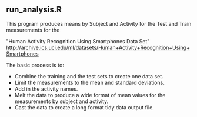 ## run_analysis.R

This program produces means by Subject and Activity for the Test and Train measurements for the  

"Human Activity Recognition Using Smartphones Data Set"  
http://archive.ics.uci.edu/ml/datasets/Human+Activity+Recognition+Using+Smartphones 

The basic process is to:
+ Combine the training and the test sets to create one data set.  
+ Limit the measurements to the mean and standard deviations.   
+ Add in the activity names.  
+ Melt the data to produce a wide format of mean values for the measurements by subject and activity.  
+ Cast the data to create a long format tidy data output file.  

